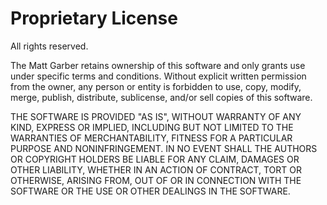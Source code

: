 # Proprietary License

All rights reserved.

The Matt Garber retains ownership of this software and only grants use under specific terms and conditions. Without
explicit written permission from the owner, any person or entity is forbidden to use, copy, modify, merge, publish,
distribute, sublicense, and/or sell copies of this software.

THE SOFTWARE IS PROVIDED "AS IS", WITHOUT WARRANTY OF ANY KIND, EXPRESS OR IMPLIED, INCLUDING BUT NOT LIMITED TO THE
WARRANTIES OF MERCHANTABILITY, FITNESS FOR A PARTICULAR PURPOSE AND NONINFRINGEMENT. IN NO EVENT SHALL THE AUTHORS OR
COPYRIGHT HOLDERS BE LIABLE FOR ANY CLAIM, DAMAGES OR OTHER LIABILITY, WHETHER IN AN ACTION OF CONTRACT, TORT OR
OTHERWISE, ARISING FROM, OUT OF OR IN CONNECTION WITH THE SOFTWARE OR THE USE OR OTHER DEALINGS IN THE SOFTWARE.

